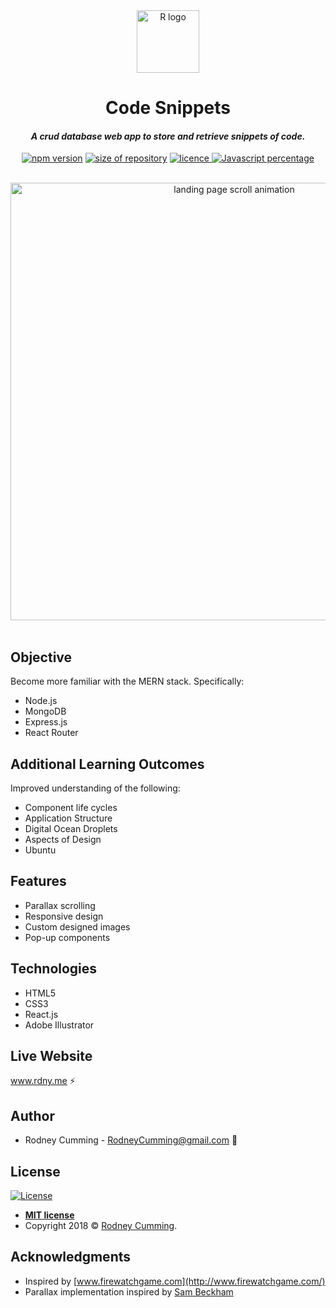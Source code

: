 <div align="center">
 <img src="./src/images/logo.svg" width="100" alt="R logo">
 <br>
 <h1 size="+2">Code Snippets</h1>
 <h4><i>A crud database web app to store and retrieve snippets of code.</i></h4>

 <p align="center">
    <a href="https://www.npmjs.com/package/npm/v/6.4.1" target="_blank"><img
    	alt="npm version"
    	src="https://img.shields.io/badge/npm-6.4.1-brightgreen.svg"></a>
    <a href="#"><img
    	alt="size of repository"
    	src="https://img.shields.io/badge/Size-4.24%20MB-green.svg"></a>
    <a href="https://badges.mit-license.org/" target="_blank"><img
    	alt="licence"
    	src="https://img.shields.io/packagist/l/doctrine/orm.svg">
	</a>
    <a href="#" target="_blank"><img
    	alt="Javascript percentage"
    	src="https://img.shields.io/badge/Javascript-57.5%25-red.svg">
	</a>
</p>
<br>
 <img src="./screenshot.png" width="700" alt="landing page scroll animation">
</div>
<br>

## Objective

Become more familiar with the MERN stack. Specifically:

- Node.js
- MongoDB
- Express.js
- React Router

## Additional Learning Outcomes

Improved understanding of the following:

- Component life cycles
- Application Structure
- Digital Ocean Droplets
- Aspects of Design
- Ubuntu

## Features

- Parallax scrolling
- Responsive design
- Custom designed images
- Pop-up components

## Technologies

- HTML5
- CSS3
- React.js
- Adobe Illustrator

## Live Website

www.rdny.me :zap:

## Author

- Rodney Cumming - RodneyCumming@gmail.com :email:

## License

[![License](https://img.shields.io/packagist/l/doctrine/orm.svg)](http://badges.mit-license.org)

- **[MIT license](http://badges.mit-license.org)**
- Copyright 2018 © <a href="http://fvcproductions.com" target="_blank">Rodney Cumming</a>.

## Acknowledgments

- Inspired by [www.firewatchgame.com](http://www.firewatchgame.com/)
- Parallax implementation inspired by [Sam Beckham](https://codepen.io/samdbeckham/pen/OPXPNp)
